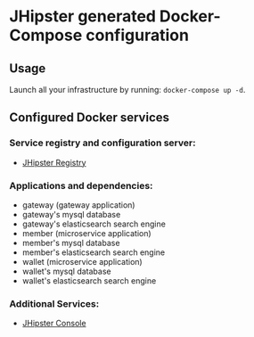 # JHipster generated Docker-Compose configuration

## Usage

Launch all your infrastructure by running: `docker-compose up -d`.

## Configured Docker services

### Service registry and configuration server:

- [JHipster Registry](http://localhost:8761)

### Applications and dependencies:

- gateway (gateway application)
- gateway's mysql database
- gateway's elasticsearch search engine
- member (microservice application)
- member's mysql database
- member's elasticsearch search engine
- wallet (microservice application)
- wallet's mysql database
- wallet's elasticsearch search engine

### Additional Services:

- [JHipster Console](http://localhost:5601)
